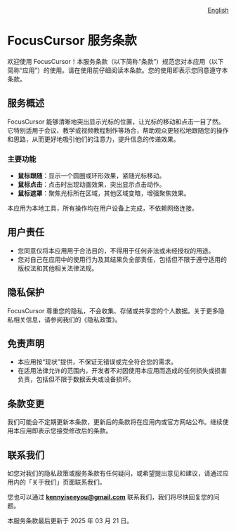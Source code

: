 <p align="right">
  <a href="./terms-of-service.md">English</a>
</p>
<!--rehype:style=float: right; bottom: -36px; position: relative;-->

FocusCursor 服务条款  
===  

欢迎使用 FocusCursor！本服务条款（以下简称“条款”）规范您对本应用（以下简称“应用”）的使用。请在使用前仔细阅读本条款。您的使用即表示您同意遵守本条款。  

## 服务概述  

FocusCursor 能够清晰地突出显示光标的位置，让光标的移动和点击一目了然。它特别适用于会议、教学或视频教程制作等场合，帮助观众更轻松地跟随您的操作和思路，从而更好地吸引他们的注意力，提升信息的传递效果。  

### 主要功能  

- **鼠标跟随**：显示一个圆圈或环形效果，紧随光标移动。  
- **鼠标点击**：点击时出现动画效果，突出显示点击动作。  
- **鼠标遮罩**：聚焦光标所在区域，其他区域变暗，增强聚焦效果。  

本应用为本地工具，所有操作均在用户设备上完成，不依赖网络连接。  

## 用户责任  

- 您同意仅将本应用用于合法目的，不得用于任何非法或未经授权的用途。  
- 您对自己在应用中的使用行为及其结果负全部责任，包括但不限于遵守适用的版权法和其他相关法律法规。  

## 隐私保护  

FocusCursor 尊重您的隐私，不会收集、存储或共享您的个人数据。关于更多隐私相关信息，请参阅我们的《隐私政策》。  

## 免责声明  

- 本应用按“现状”提供，不保证无错误或完全符合您的需求。  
- 在适用法律允许的范围内，开发者不对因使用本应用而造成的任何损失或损害负责，包括但不限于数据丢失或设备损坏。  

## 条款变更  

我们可能会不定期更新本条款，更新后的条款将在应用内或官方网站公布。继续使用本应用即表示您接受修改后的条款。  

## 联系我们  

如您对我们的隐私政策或服务条款有任何疑问，或希望提出意见和建议，请通过应用内的「关于我们」页面联系我们。  

您也可以通过 **kennyiseeyou@gmail.com** 联系我们，我们将尽快回复您的问题。  

本服务条款最后更新于 2025 年 03 月 21 日。  